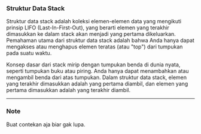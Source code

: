### Struktur Data Stack

Struktur data stack adalah koleksi elemen-elemen data yang mengikuti prinsip LIFO (Last-In-First-Out), yang berarti elemen yang terakhir dimasukkan ke dalam stack akan menjadi yang pertama dikeluarkan. Pemahaman utama dari struktur data stack adalah bahwa Anda hanya dapat mengakses atau menghapus elemen teratas (atau "top") dari tumpukan pada suatu waktu.

Konsep dasar dari stack mirip dengan tumpukan benda di dunia nyata, seperti tumpukan buku atau piring. Anda hanya dapat menambahkan atau mengambil benda dari atas tumpukan. Dalam struktur data stack, elemen yang terakhir dimasukkan adalah yang pertama diambil, dan elemen yang pertama dimasukkan adalah yang terakhir diambil.

<hr/>

### Note

Buat contekan aja biar gak lupa.
